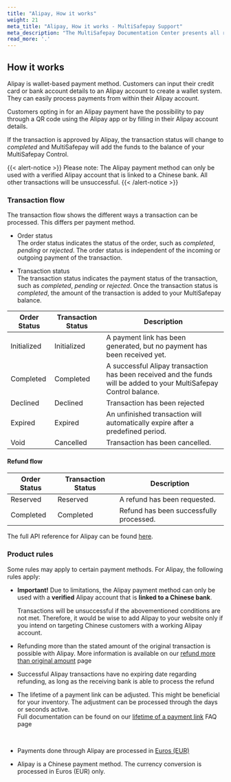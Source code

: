 ```yaml
---
title: "Alipay, How it works"
weight: 21
meta_title: "Alipay, How it works - MultiSafepay Support"
meta_description: "The MultiSafepay Documentation Center presents all relevant information about our Plugins and API. You can also find support pages for Payment Methods, Tools and General Questions as well as the contact details of our Support and Integration Teams."
read_more: '.'
---
```


##  How it works
Alipay is wallet-based payment method. Customers can input their credit card or bank account details to an Alipay account to create a wallet system. They can easily process payments from within their Alipay account.

Customers opting in for an Alipay payment have the possibility to pay through a QR code using the Alipay app or by filling in their Alipay account details.

If the transaction is approved by Alipay, the transaction status will change to _completed_ and MultiSafepay will add the funds to the balance of your MultiSafepay Control.

{{< alert-notice >}} Please note: The Alipay payment method can only be used with a verified Alipay account that is linked to a Chinese bank. All other transactions will be unsuccessful. {{< /alert-notice >}} 


### Transaction flow
The transaction flow shows the different ways a transaction can be processed. This differs per payment method.

* Order status      
The order status indicates the status of the order, such as _completed_, _pending_ or _rejected_. The order status is independent of the incoming or outgoing payment of the transaction.

* Transaction status       
The transaction status indicates the payment status of the transaction, such as _completed_, _pending_ or _rejected_. Once the transaction status is _completed_, the amount of the transaction is added to your MultiSafepay balance.

| Order Status                      | Transaction Status      | Description |
|--------------------------------|-----------|-----------------------------------------------------------------------------------------|
| Initialized | Initialized | A payment link has been generated, but no payment has been received yet.  | 
| Completed   | Completed   | A successful Alipay transaction has been received and the funds will be added to your MultiSafepay Control balance.   | 
| Declined    | Declined    | Transaction has been rejected   | 
| Expired     | Expired     | An unfinished transaction will automatically expire after a predefined period.  | 
| Void        | Cancelled    | Transaction has been cancelled.   | 


#### Refund flow 

| Order Status                      | Transaction Status      | Description |
|--------------------------------|-----------|-----------------------------------------------------------------------------------------|
| Reserved       | Reserved    | A refund has been requested. | 
| Completed      | Completed   | Refund has been successfully processed.  | 


The full API reference for Alipay can be found [here](/api/#alipay).

### Product rules
Some rules may apply to certain payment methods. For Alipay, the following rules apply:

* __Important!__ Due to limitations, the Alipay payment method can only be used with a __verified__ Alipay account that is __linked to a Chinese bank__.

    Transactions will be unsuccessful if the abovementioned conditions are not met. Therefore, it would be wise to add Alipay to your website only if you intend on targeting Chinese customers with a working Alipay account.


* Refunding more than the stated amount of the original transaction is possible with Alipay. More information is available on our [refund more than original amount](/faq/finance/refund-more-than-original-amount/) page

* Successful Alipay transactions have no expiring date regarding refunding, as long as the receiving bank is able to process the refund

* The lifetime of a payment link can be adjusted. This might be beneficial for your inventory. The adjustment can be processed through the days or seconds active.   
Full documentation can be found on our [lifetime of a payment link](/faq/api/lifetime-of-a-payment-link/) FAQ page
<br>

* Payments done through Alipay are processed in [Euros (EUR)](/faq/general/which-currencies-are-supported-by-multisafepay/)

* Alipay is a Chinese payment method. The currency conversion is processed in Euros (EUR) only.

